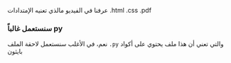 عرفنا في الفيديو مالذي تعنيه الإمتدادات .html .css .pdf

### سنستعمل غالباً py

نعم، في الأغلب سنستعمل لاحقة الملف `.py` والتي تعني أن هذا ملف يحتوي على أكواد بايثون